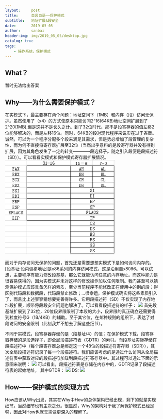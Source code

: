 ```yaml
---
layout:     post
title:      自言自语——保护模式
subtitle:   地址扩展&段安全
date:       2019-05-05
author:     sanbai
header-img: img/2019_05_05/desktop.jpg
catalog: true
tags:
    - 操作系统，保护模式
---
```


## What？

暂时无法给出答案


## Why——为什么需要保护模式？
在实模式下，最主要存在两个问题：地址空间下（1MB）和内存（段）访问无保护。虽然使用了（x4）的方式使原本只能访问2^16(64KB)地址空间扩展到了2^20(1MB),但是这并不是长久之计。到了32位时代，那不是段寄存器的值左移2位能够解决的，而是左移16位。同时，64KB的段对现代程序来说实在过于吝啬。诚然，可以为一个程序分配多个段来满足其需求，但是势必增加了段管理的复杂性，而为何不直接将寄存器扩展至32位（当然出乎意料的是段寄存器并没有得到扩展，因为其角色发生了一定的转变————段选择子。随之引入段便是段描述符（SD））。可以看看实模式和保护模式寄存器扩展情况。
![](https://github.com/null-007/null-007.github.io/blob/master/img/2019_05_05/register-32.png)

而对于内存访问无保护的问题，首先还是需要想想实模式下是如何访问内存的。[段基址:段内偏移地址]是x86系列的内存访问模式，这是沿用自x8086。可以试想，主要程序有能力修改段基基，那么它就能访问任意的内存地址。而这种能力是很容易获得的，因为实模式并未对这样的修改操作加以任何限制。我门甚至可以猜测保护模式应该具备怎样的素质，至少当前程序不能修改正在使用中的别的段；得区别代码段和数据段，代码段禁止修改；...很幸运，保护模式确实将这些素质引入了，而且比上述寥寥猜想要完善得许多。它用段描述符（SD）不仅实现了内存地址段扩展，顺带将段段安全问题也解决了。可以看看段描述符的样子：
![](https://github.com/null-007/null-007.github.io/img/2019_05_05/SD.png)
首先段基址扩展到了32位，20位段界限限制了本段的大小，段界限的真正确立还需要得到粒度符号G（1B/4KB）的辅助。至于其它位，在某种规则的组织下，表达了对段访问的安全限制（此刻我并不想去了解这些细节）。

不同于实模式，段寄存器存储的是（段基址/4）的值；在保护模式下载，段寄存器存储的是段选择子，即全局段描述符表（GDTR）的索引。而段基址实际存储在段描述符中（每个段寄存器总是绑定这一个48位的段描述符寄存器（SDR）），其次全局段描述符记录了每一个段描述符。我们应该考虑的是通过什么访问从全局描述符表中获取对应的段描述符加载到段描述符寄存器中。其过程可以通过下面的示意图来说明：
![](https://github.com/null-007/null-007.github.io/img/2019_05_05/getSD.png)
可以看出，段描述符表是存储在内存中的，GDTR记录了段描述符表的起始地址。
其中GTDR：
![](https://github.com/null-007/null-007.github.io/img/2019_05_05/GTDR.png)
DS:
![](https://github.com/null-007/null-007.github.io/img/2019_05_05/DS.png)

## How——保护模式的实现方式
How应该从Why出发，其实在Why中How的总体架构已经出现，剩下的就是实现细节。当然细节也有主次之分。很显然，Why的架构对于我了解保护模式已经足够，因此对How也就无需做更深入的理解了。
 

